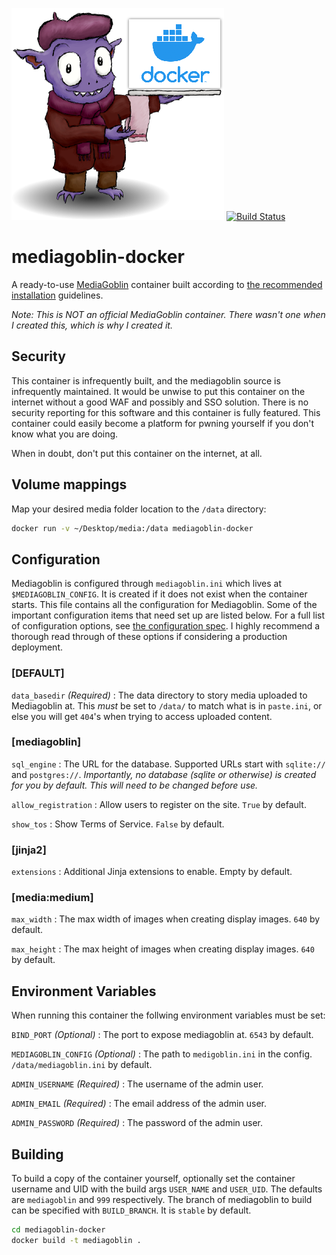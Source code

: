 
 ![MediaGoblin on Docker](home_goblin.png "MediaGoblin on Docker")
 [![Build Status](https://jenkins.cronocide.net/buildStatus/icon?job=git.cronocide.net%2Fmediagoblin-docker%2Fmaster&subject=Jenkins%20Build)](https://jenkins.cronocide.net/job/git.cronocide.net/job/mediagoblin-docker/job/master/)

# mediagoblin-docker
A ready-to-use [MediaGoblin](https://mediagoblin.org/) container built according to [the recommended installation](https://docs.mediagoblin.org/en/stable/siteadmin/deploying.html) guidelines.

*_Note: This is NOT an official MediaGoblin container. There wasn't one when I created this, which is why I created it._*

## Security

This container is infrequently built, and the mediagoblin source is infrequently maintained. It would be unwise to put this container on the internet without a good WAF and possibly and SSO solution. There is no security reporting for this software and this container is fully featured. This container could easily become a platform for pwning yourself if you don't know what you are doing.

When in doubt, don't put this container on the internet, at all.

## Volume mappings

Map your desired media folder location to the `/data` directory:

```sh
docker run -v ~/Desktop/media:/data mediagoblin-docker
```

## Configuration

Mediagoblin is configured through `mediagoblin.ini` which lives at `$MEDIAGOBLIN_CONFIG`. It is created if it does not exist when the container starts. This file contains all the configuration for Mediagoblin. Some of the important configuration items that need set up are listed below. For a full list of configuration options, see [the configuration spec](https://git.sr.ht/~mediagoblin/mediagoblin/tree/master/item/mediagoblin/config_spec.ini). I highly recommend a thorough read through of these options if considering a production deployment.

### [DEFAULT]

`data_basedir` *_(Required)_* : The data directory to story media uploaded to Mediagoblin at. This *must* be set to `/data/` to match what is in `paste.ini`, or else you will get `404`'s when trying to access uploaded content.

### [mediagoblin]

`sql_engine` : The URL for the database. Supported URLs start with `sqlite://` and `postgres://`. *Importantly, no database (sqlite or otherwise) is created for you by default. This will need to be changed before use.*

`allow_registration` : Allow users to register on the site. `True` by default.

`show_tos` : Show Terms of Service. `False` by default.

### [jinja2]

`extensions` : Additional Jinja extensions to enable. Empty by default.

### [media:medium]

`max_width` : The max width of images when creating display images. `640` by default.

`max_height` : The max height of images when creating display images. `640` by default.


## Environment Variables

When running this container the follwing environment variables must be set:

`BIND_PORT` *_(Optional)_* : The port to expose mediagoblin at. `6543` by default.

`MEDIAGOBLIN_CONFIG` *_(Optional)_* : The path to `medigoblin.ini` in the config. `/data/mediagoblin.ini` by default.

`ADMIN_USERNAME` *_(Required)_* : The username of the admin user.

`ADMIN_EMAIL` *_(Required)_* : The email address of the admin user.

`ADMIN_PASSWORD` *_(Required)_* : The password of the admin user.

## Building

To build a copy of the container yourself, optionally set the container username and UID with the build args `USER_NAME` and `USER_UID`. The defaults are `mediagoblin` and `999` respectively. The branch of mediagoblin to build can be specified with `BUILD_BRANCH`. It is `stable` by default.

```sh
cd mediagoblin-docker
docker build -t mediagoblin .
```
